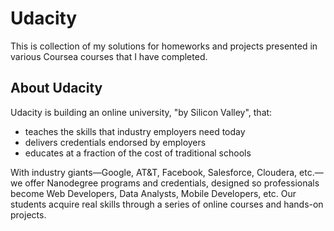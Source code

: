 # Udacity

This is collection of my solutions for homeworks and projects presented in various Coursea courses that I have completed.

## About Udacity

Udacity is building an online university, "by Silicon Valley", that: 

- teaches the skills that industry employers need today
- delivers credentials endorsed by employers
- educates at a fraction of the cost of traditional schools

With industry giants—Google, AT&T, Facebook, Salesforce, Cloudera, etc.—we offer Nanodegree programs and credentials, designed so professionals become Web Developers, Data Analysts, Mobile Developers, etc. Our students acquire real skills through a series of online courses and hands-on projects.
